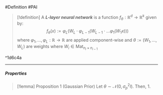 #Definition #PAI 

> [!definition]
> A ***$L$-layer neural network*** is a function $f_{\theta}:\mathbb{R}^d\to \mathbb{R}^k$ given by: $$f_{\theta}(x):=\varphi_{L}(W_{L}\cdot \varphi_{L-1}(W_{L-1}\cdot \dots \varphi_{1}(W_{1}x)))$$where $\varphi_{1},\dots,\varphi_{L}:\mathbb{R}\to \mathbb{R}$ are applied component-wise and $\theta:=(W_{1},\dots,W_{L})$ are weights where $W_{i}\in \text{Mat}_{n_{i}\times n_{i-1}}$

^1d6c4a

---
##### Properties
> [!lemma] Proposition 1 (Gaussian Prior)
> Let $\theta \sim \mathcal{N}(0,\sigma_{p}^{2}I)$. Then, 
> 1. 